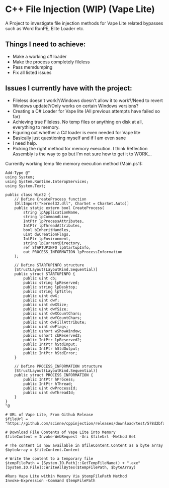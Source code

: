 
# C++ File Injection (WIP) (Vape Lite)

A Project to investigate file injection methods for Vape Lite related bypasses such as Word RunPE, Elite Loader etc.

## Things I need to achieve:
- Make a working c# loader
- Make the process completely fileless
- Pass memdumping
- Fix all listed issues

## Issues I currently have with the project:
- Fileless doesn't work?/Windows doesn't allow it to work?/Need to revert Windows update?/Only works on certain Windows versions?
- Creating a C# Loader for Vape lite (All previous attempts have failed so far)
- Achieving true Fileless. No temp files or anything on disk at all, everything to memory.
- Figuring out whether a C# loader is even needed for Vape lite
- Basically just questioning myself and if I am even sane
- I need help.
- Picking the right method for memory execution. I think Reflection Assembly is the way to go but I'm not sure how to get it to WORK...
  
Currently working temp file memory execution method (Main.ps1):
```
Add-Type @"
using System;
using System.Runtime.InteropServices;
using System.Text;

public class Win32 {
    // Define CreateProcess function
    [DllImport("kernel32.dll", CharSet = CharSet.Auto)]
    public static extern bool CreateProcess(
        string lpApplicationName,
        string lpCommandLine,
        IntPtr lpProcessAttributes,
        IntPtr lpThreadAttributes,
        bool bInheritHandles,
        uint dwCreationFlags,
        IntPtr lpEnvironment,
        string lpCurrentDirectory,
        ref STARTUPINFO lpStartupInfo,
        out PROCESS_INFORMATION lpProcessInformation
    );

    // Define STARTUPINFO structure
    [StructLayout(LayoutKind.Sequential)]
    public struct STARTUPINFO {
        public uint cb;
        public string lpReserved;
        public string lpDesktop;
        public string lpTitle;
        public uint dwX;
        public uint dwY;
        public uint dwXSize;
        public uint dwYSize;
        public uint dwXCountChars;
        public uint dwYCountChars;
        public uint dwFillAttribute;
        public uint dwFlags;
        public ushort wShowWindow;
        public ushort cbReserved2;
        public IntPtr lpReserved2;
        public IntPtr hStdInput;
        public IntPtr hStdOutput;
        public IntPtr hStdError;
    }

    // Define PROCESS_INFORMATION structure
    [StructLayout(LayoutKind.Sequential)]
    public struct PROCESS_INFORMATION {
        public IntPtr hProcess;
        public IntPtr hThread;
        public uint dwProcessId;
        public uint dwThreadId;
    }
}
"@

# URL of Vape Lite, From Github Release
$fileUrl = "https://github.com/scinne/cppinjection/releases/download/test/578d2bfa.exe"

# Download File Contents of Vape Lite into Memory
$fileContent = Invoke-WebRequest -Uri $fileUrl -Method Get

# The content is now available in $fileContent.Content as a byte array
$byteArray = $fileContent.Content

# Write the content to a temporary file
$tempFilePath = [System.IO.Path]::GetTempFileName() + ".exe"
[System.IO.File]::WriteAllBytes($tempFilePath, $byteArray)

#Runs Vape Lite within Memory Via $tempFilePath Method
Invoke-Expression -Command $tempFilePath
